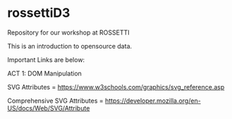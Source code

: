 # rossettiD3
Repository for our workshop at ROSSETTI

This is an introduction to opensource data.

Important Links are below:

ACT 1: DOM Manipulation

SVG Attributes = https://www.w3schools.com/graphics/svg_reference.asp

Comprehensive SVG Attributes = https://developer.mozilla.org/en-US/docs/Web/SVG/Attribute
